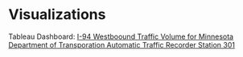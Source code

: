 # Visualizations
Tableau Dashboard: [I-94 Westboound Traffic Volume for Minnesota Department of Transporation Automatic Traffic Recorder Station 301](https://public.tableau.com/profile/nikki.s6178#!/vizhome/TrafficVolume_15976220616850/Dashboard)
